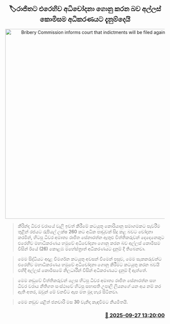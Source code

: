 <p align='center'><b><h2 align='center' title='Bribery Commission informs court that indictments will be filed against Rajitha'>🏷රාජිතට එරෙහිව අධිචෝදනා ගොනු කරන බව අල්ලස් කොමිසම අධිකරණයට දැනුම්දෙයි</h2></b></p>
<p align='center'><img src='https://helakuru.sgp1.cdn.digitaloceanspaces.com/esana/images/lib/rajitha-senarathne.jpg' width='600' alt='Bribery Commission informs court that indictments will be filed against Rajitha'></p>

> කිරින්ද ධීවර වරායේ වැලි ඉවත් කිරීමේ කටයුතු කොරියානු සමාගමකට පැවරීම තුළින් රජයට රුපියල් ලක්ෂ 260 කට අධික පාඩුවක් සිදු කළ බවට චෝදනා කරමින්, හිටපු ධීවර අමාත්‍ය රාජිත සේනාරත්න ඇතුළු විත්තිකරුවන් දෙදෙනෙකුට එරෙහිව මහාධිකරණය හමුවේ අධිචෝදනා ගොනු කරන බව අල්ලස් කොමිසම විසින් ඊයේ (26) කොළඹ මහේස්ත්‍රාත් අධිකරණයට දැනුම් දී තිබෙනවා.

> මෙම සිද්ධියට අදාළ විමර්ශන කටයුතු අවසන් වීමෙන් පසුව, මෙම සැකකරුවන්ට එරෙහිව මහාධිකරණය හමුවේ අධිචෝදනා ගොනු කිරීමට කටයුතු කරන බවයි එහිදී අල්ලස් කොමිසමේ නිලධාරීන් විසින් අධිකරණයට දැනුම් දී ඇත්තේ.

> මෙම නඩුවේ විත්තිකරුවන් ලෙස හිටපු ධීවර අමාත්‍ය රාජිත සේනාරත්න සහ ධීවර වරාය නීතිගත සංස්ථාවේ හිටපු සභාපති උපාලි ලියනගේ යන අය නම් කර ඇති අතර, ඔවුන් මේ වනවිට ඇප මත මුදා හැර සිටිනවා.

> මෙම නඩුව යළිත් ජනවාරි මස 30 වැනිදා කැඳවීමට නියමිතයි.



<h3 align='right'><a href='https://www.helakuru.lk/esana/p/114028/'>📅 2025-09-27 13:20:00</a></h3>
